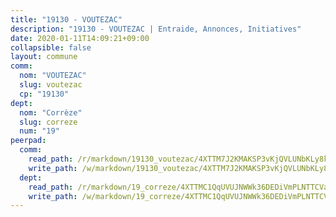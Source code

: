 ```yaml
---
title: "19130 - VOUTEZAC"
description: "19130 - VOUTEZAC | Entraide, Annonces, Initiatives"
date: 2020-01-11T14:09:21+09:00
collapsible: false
layout: commune
comm:
  nom: "VOUTEZAC"
  slug: voutezac
  cp: "19130"
dept:
  nom: "Corrèze"
  slug: correze
  num: "19"
peerpad:
  comm:
    read_path: /r/markdown/19130_voutezac/4XTTM7J2KMAKSP3vKjQVLUNbKLy8kW9rF8SWvg4YuvQuWthhG
    write_path: /w/markdown/19130_voutezac/4XTTM7J2KMAKSP3vKjQVLUNbKLy8kW9rF8SWvg4YuvQuWthhG-K3TgUBWHM11cnmiWR5Ph6egwmdHvNAWBUtjcGaZhEspkspYoCxUeGgLNttZXpMKQC47YGh59PJKprZpUuytAtvCLZg4KS9KoPeGM6LfVnSSrpe1JJQ6SPYcwbEiAoXCKmY8JY5jk
  dept:
    read_path: /r/markdown/19_correze/4XTTMC1QqUVUJNWWk36DEDiVmPLNTTCVay5E5gwEvpSf36VsS
    write_path: /w/markdown/19_correze/4XTTMC1QqUVUJNWWk36DEDiVmPLNTTCVay5E5gwEvpSf36VsS-K3TgUzu4fqyixiBZaA5Ejd2iCC9xJnV2MqYc8L2r22c4qVWWx9VnJmMAAFTQjLmwLDBGZ9pgHdAtPGZHV6pZb6y2bhgaqXFUJ1Fp1QgihzJpszTr9ow8JcXoeYzTUZfY7Rzzn9sS
---
```


